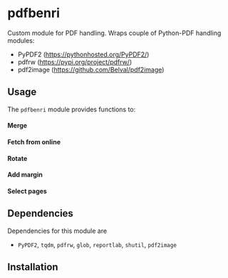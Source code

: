 # pdfbenri
Custom module for PDF handling. Wraps couple of Python-PDF handling modules: 

- PyPDF2 (https://pythonhosted.org/PyPDF2/)
- pdfrw (https://pypi.org/project/pdfrw/)
- pdf2image (https://github.com/Belval/pdf2image)

## Usage
The `pdfbenri` module provides functions to: 

#### Merge
#### Fetch from online
#### Rotate
#### Add margin
#### Select pages

## Dependencies
Dependencies for this module are
- `PyPDF2`, `tqdm`, `pdfrw`, `glob`, `reportlab`, `shutil`, `pdf2image`

## Installation
